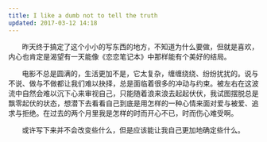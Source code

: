 ```yaml
---
title: I like a dumb not to tell the truth
updated: 2017-03-12 14:18
---
```


&#160; &#160; &#160; &#160;昨天终于搞定了这个小小的写东西的地方，不知道为什么要做，但就是喜欢，内心也肯定是渴望有一天能像《恋恋笔记本》中那样能有个美好的结局。

&#160; &#160; &#160; &#160;电影不总是圆满的，生活更加不是，它太复杂，缠缠绕绕、纷纷扰扰的。说与不说、做与不做都让我们难以抉择，总是面临着很多的冲动与约束。被左右在这波流中自然会难以沉下心来审视自己，只能随着浪来浪去起起伏伏，我试图摆脱总是飘零起伏的状态，想潜下去看看自己到底是用怎样的一种心情来面对爱与被爱、追求与拒绝。在过去的两个月里我是怎样的时而开心不已，时而伤心难受啊。

&#160; &#160; &#160; &#160;或许写下来并不会改变些什么，但是应该能让我自己更加地确定些什么。
